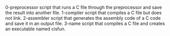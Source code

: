 0-preprocessor  script that runs a C file through the preprocessor and save the result into another file.
1-compiler  script that compiles a C file but does not link.
2-assembler  script that generates the assembly code of a C code and save it in an output file.
3-name  script that compiles a C file and creates an executable named cisfun.
